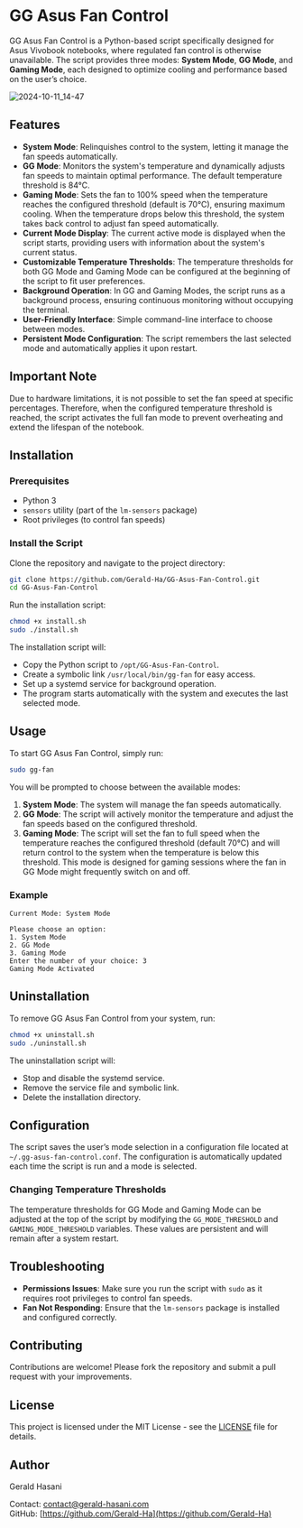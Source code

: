 
# GG Asus Fan Control

GG Asus Fan Control is a Python-based script specifically designed for Asus Vivobook notebooks, where regulated fan control is otherwise unavailable. The script provides three modes: **System Mode**, **GG Mode**, and **Gaming Mode**, each designed to optimize cooling and performance based on the user’s choice.

![2024-10-11_14-47](https://github.com/user-attachments/assets/61cc254f-a5a7-4c05-a470-4ed0263b01e0)


## Features

- **System Mode**: Relinquishes control to the system, letting it manage the fan speeds automatically.
- **GG Mode**: Monitors the system's temperature and dynamically adjusts fan speeds to maintain optimal performance. The default temperature threshold is 84°C.
- **Gaming Mode**: Sets the fan to 100% speed when the temperature reaches the configured threshold (default is 70°C), ensuring maximum cooling. When the temperature drops below this threshold, the system takes back control to adjust fan speed automatically.
- **Current Mode Display**: The current active mode is displayed when the script starts, providing users with information about the system's current status.
- **Customizable Temperature Thresholds**: The temperature thresholds for both GG Mode and Gaming Mode can be configured at the beginning of the script to fit user preferences.
- **Background Operation**: In GG and Gaming Modes, the script runs as a background process, ensuring continuous monitoring without occupying the terminal.
- **User-Friendly Interface**: Simple command-line interface to choose between modes.
- **Persistent Mode Configuration**: The script remembers the last selected mode and automatically applies it upon restart.

## Important Note

Due to hardware limitations, it is not possible to set the fan speed at specific percentages. Therefore, when the configured temperature threshold is reached, the script activates the full fan mode to prevent overheating and extend the lifespan of the notebook.

## Installation

### Prerequisites

- Python 3
- `sensors` utility (part of the `lm-sensors` package)
- Root privileges (to control fan speeds)

### Install the Script

Clone the repository and navigate to the project directory:

```bash
git clone https://github.com/Gerald-Ha/GG-Asus-Fan-Control.git
cd GG-Asus-Fan-Control
```

Run the installation script:

```bash
chmod +x install.sh
sudo ./install.sh
```

The installation script will:
- Copy the Python script to `/opt/GG-Asus-Fan-Control`.
- Create a symbolic link `/usr/local/bin/gg-fan` for easy access.
- Set up a systemd service for background operation.
- The program starts automatically with the system and executes the last selected mode.

## Usage

To start GG Asus Fan Control, simply run:

```bash
sudo gg-fan
```

You will be prompted to choose between the available modes:

1. **System Mode**: The system will manage the fan speeds automatically.
2. **GG Mode**: The script will actively monitor the temperature and adjust the fan speeds based on the configured threshold.
3. **Gaming Mode**: The script will set the fan to full speed when the temperature reaches the configured threshold (default 70°C) and will return control to the system when the temperature is below this threshold. This mode is designed for gaming sessions where the fan in GG Mode might frequently switch on and off.

### Example

```
Current Mode: System Mode

Please choose an option:
1. System Mode
2. GG Mode
3. Gaming Mode
Enter the number of your choice: 3
Gaming Mode Activated
```

## Uninstallation

To remove GG Asus Fan Control from your system, run:

```bash
chmod +x uninstall.sh
sudo ./uninstall.sh
```

The uninstallation script will:
- Stop and disable the systemd service.
- Remove the service file and symbolic link.
- Delete the installation directory.

## Configuration

The script saves the user’s mode selection in a configuration file located at `~/.gg-asus-fan-control.conf`. The configuration is automatically updated each time the script is run and a mode is selected.

### Changing Temperature Thresholds

The temperature thresholds for GG Mode and Gaming Mode can be adjusted at the top of the script by modifying the `GG_MODE_THRESHOLD` and `GAMING_MODE_THRESHOLD` variables. These values are persistent and will remain after a system restart.

## Troubleshooting

- **Permissions Issues**: Make sure you run the script with `sudo` as it requires root privileges to control fan speeds.
- **Fan Not Responding**: Ensure that the `lm-sensors` package is installed and configured correctly.

## Contributing

Contributions are welcome! Please fork the repository and submit a pull request with your improvements.

## License

This project is licensed under the MIT License - see the [LICENSE](LICENSE) file for details.

## Author

Gerald Hasani

Contact: [contact@gerald-hasani.com](mailto:contact@gerald-hasani.com)  
GitHub: [https://github.com/Gerald-Ha](https://github.com/Gerald-Ha)
